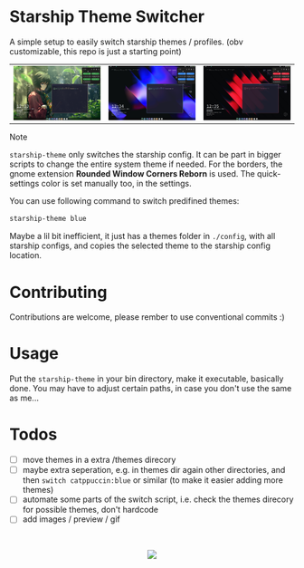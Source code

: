 # Starship Theme Switcher

A simple setup to easily switch starship themes / profiles. (obv customizable, this repo is just a starting point)

<table>
  <tr>
    <td><img src="/assets/green.png" alt="green" /></td>
    <td><img src="/assets/blue.png" alt="blue" /></td>
    <td><img src="/assets/red.png" alt="red" /></td>
  </tr>
</table>

> [!NOTE]
> `starship-theme` only switches the starship config. It can be part in bigger scripts to change the entire system theme if needed.
> For the borders, the gnome extension **Rounded Window Corners Reborn** is used.
> The quick-settings color is set manually too, in the settings.

You can use following command to switch predifined themes:
```bash
starship-theme blue
```

Maybe a lil bit inefficient, it just has a themes folder in `./config`, with all starship configs, 
and copies the selected theme to the starship config location.

# Contributing

Contributions are welcome, please rember to use conventional commits :)

# Usage

Put the `starship-theme` in your bin directory, make it executable, basically done.
You may have to adjust certain paths, in case you don't use the same as me...

# Todos

- [ ] move themes in a extra /themes direcory
- [ ] maybe extra seperation, e.g. in themes dir again other directories, and then `switch catppuccin:blue` or similar (to make it easier adding more themes)
- [ ] automate some parts of the switch script, i.e. check the themes direcory for possible themes, don't hardcode
- [ ] add images / preview / gif

<br />

<p align="center">
 <a href="https://github.com/a3chron/starship-theme-switcher/LICENSE"><img src="https://img.shields.io/github/license/a3chron/starship-theme-switcher?colorA=363a4f&colorB=b7bdf8&style=for-the-badge"></a>
</p>

